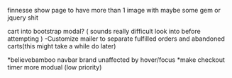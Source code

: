 


finnesse show page to have more than 1 image with maybe some gem or jquery shit

cart into bootstrap modal? ( sounds really difficult look into before attempting )
-Customize mailer to separate fulfilled orders and abandoned carts(this might take a while do later)

*believebamboo navbar brand unaffected by hover/focus 
*make checkout timer more modual (low priority)
